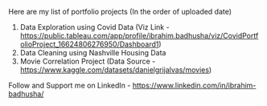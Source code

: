 Here are my list of portfolio projects (In the order of uploaded date)

1. Data Exploration using Covid Data (Viz Link - https://public.tableau.com/app/profile/ibrahim.badhusha/viz/CovidPortfolioProject_16624806276950/Dashboard1)
2. Data Cleaning using Nashville Housing Data
3. Movie Correlation Project (Data Source - https://www.kaggle.com/datasets/danielgrijalvas/movies)

Follow and Support me on LinkedIn - https://www.linkedin.com/in/ibrahim-badhusha/
